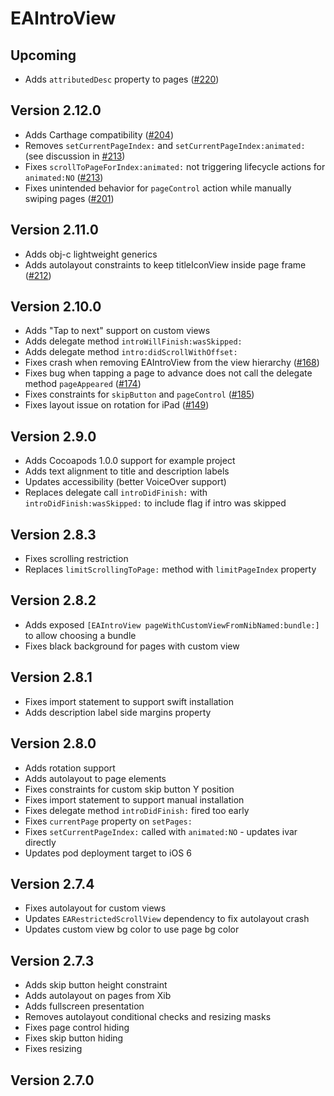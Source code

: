 # EAIntroView

## Upcoming

* Adds `attributedDesc` property to pages ([#220](https://github.com/ealeksandrov/EAIntroView/pull/220))

## Version 2.12.0

* Adds Carthage compatibility ([#204](https://github.com/ealeksandrov/EAIntroView/issues/204))
* Removes `setCurrentPageIndex:` and `setCurrentPageIndex:animated:` (see discussion in [#213](https://github.com/ealeksandrov/EAIntroView/issues/213))
* Fixes `scrollToPageForIndex:animated:` not triggering lifecycle actions for `animated:NO` ([#213](https://github.com/ealeksandrov/EAIntroView/issues/213))
* Fixes unintended behavior for `pageControl` action while manually swiping pages ([#201](https://github.com/ealeksandrov/EAIntroView/issues/201))

## Version 2.11.0

* Adds obj-c lightweight generics
* Adds autolayout constraints to keep titleIconView inside page frame ([#212](https://github.com/ealeksandrov/EAIntroView/issues/212))

## Version 2.10.0

* Adds "Tap to next" support on custom views
* Adds delegate method `introWillFinish:wasSkipped:`
* Adds delegate method `intro:didScrollWithOffset:`
* Fixes crash when removing EAIntroView from the view hierarchy ([#168](https://github.com/ealeksandrov/EAIntroView/issues/168))
* Fixes bug when tapping a page to advance does not call the delegate method `pageAppeared` ([#174](https://github.com/ealeksandrov/EAIntroView/issues/174))
* Fixes constraints for `skipButton` and `pageControl` ([#185](https://github.com/ealeksandrov/EAIntroView/issues/185))
* Fixes layout issue on rotation for iPad ([#149](https://github.com/ealeksandrov/EAIntroView/issues/149))

## Version 2.9.0

* Adds Cocoapods 1.0.0 support for example project
* Adds text alignment to title and description labels
* Updates accessibility (better VoiceOver support)
* Replaces delegate call `introDidFinish:` with `introDidFinish:wasSkipped:` to include flag if intro was skipped

## Version 2.8.3

* Fixes scrolling restriction
* Replaces `limitScrollingToPage:` method with `limitPageIndex` property

## Version 2.8.2

* Adds exposed `[EAIntroView pageWithCustomViewFromNibNamed:bundle:]` to allow choosing a bundle
* Fixes black background for pages with custom view

## Version 2.8.1

* Fixes import statement to support swift installation
* Adds description label side margins property

## Version 2.8.0

* Adds rotation support
* Adds autolayout to page elements
* Fixes constraints for custom skip button Y position
* Fixes import statement to support manual installation
* Fixes delegate method `introDidFinish:` fired too early
* Fixes `currentPage` property on `setPages:`
* Fixes `setCurrentPageIndex:` called with `animated:NO` - updates ivar directly
* Updates pod deployment target to iOS 6

## Version 2.7.4

* Fixes autolayout for custom views
* Updates `EARestrictedScrollView` dependency to fix autolayout crash
* Updates custom view bg color to use page bg color

## Version 2.7.3

* Adds skip button height constraint
* Adds autolayout on pages from Xib
* Adds fullscreen presentation
* Removes autolayout conditional checks and resizing masks
* Fixes page control hiding
* Fixes skip button hiding
* Fixes resizing

## Version 2.7.0
